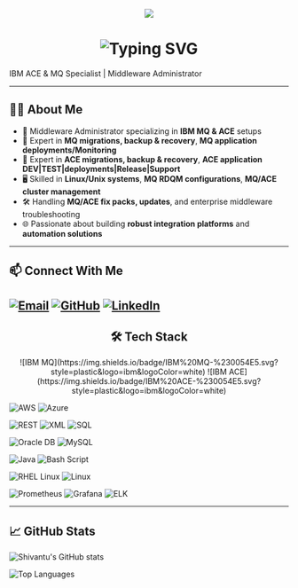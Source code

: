 <!-- Banner -->
<p align="center">
  <img src="https://capsule-render.vercel.app/api?type=waving&color=gradient&height=180&section=header&text=Shivaraj%20🚀&fontSize=40&fontAlign=50&fontColor=ffffff" />
</p>

<!-- Typing Intro -->
<h1 align="center">
  <img src="https://readme-typing-svg.demolab.com?font=Fira+Code&weight=500&pause=1000&color=36BCF7&center=true&vCenter=true&width=435&lines=Hi+there!+I'm+Shivaraj;Working+at+THBS;MQ+ACE+Specialist;AI+Cloud+Enthusiast;Always+Learning+%26+Building..." alt="Typing SVG" />
</h1>


IBM ACE & MQ Specialist | Middleware Administrator

---

## 👨‍💻 About Me
- 💼 Middleware Administrator specializing in **IBM MQ & ACE** setups
- 🔧 Expert in **MQ migrations, backup & recovery**, **MQ application deployments/Monitoring**
- 🔧 Expert in **ACE migrations, backup & recovery**, **ACE application DEV|TEST|deployments|Release|Support**
- 🖥️ Skilled in **Linux/Unix systems**, **MQ RDQM configurations**, **MQ/ACE cluster management**
- 🛠️ Handling **MQ/ACE fix packs, updates**, and enterprise middleware troubleshooting
- 🌐 Passionate about building **robust integration platforms** and **automation solutions**

---

## 📫 Connect With Me
[![Email](https://img.shields.io/badge/Email-D14836?style=for-the-badge&logo=gmail&logoColor=white)](mailto:shivantu9@gmail.com)
[![GitHub](https://img.shields.io/badge/GitHub-181717?style=for-the-badge&logo=github&logoColor=white)](https://github.com/shivantu)
[![LinkedIn](https://img.shields.io/badge/LinkedIn-0077B5?style=for-the-badge&logo=linkedin&logoColor=white)](https://www.linkedin.com/in/your-profile)  
---

<!-- Tech Stack -->
<h2 align="center">🛠️ Tech Stack</h2>

<p align="center">
  <!-- Middleware -->
  ![IBM MQ](https://img.shields.io/badge/IBM%20MQ-%230054E5.svg?style=plastic&logo=ibm&logoColor=white)
  ![IBM ACE](https://img.shields.io/badge/IBM%20ACE-%230054E5.svg?style=plastic&logo=ibm&logoColor=white)
  
  <!-- Cloud -->
  ![AWS](https://img.shields.io/badge/AWS-%23FF9900.svg?style=plastic&logo=amazon-aws&logoColor=white)
  ![Azure](https://img.shields.io/badge/azure-%230072C6.svg?style=plastic&logo=microsoftazure&logoColor=white)
  
  <!-- APIs & Data -->
  ![REST](https://img.shields.io/badge/REST-API-FF6C37?style=plastic&logo=rest&logoColor=white)
  ![XML](https://img.shields.io/badge/XML-Data-FF6600?style=plastic&logo=xml&logoColor=white)
  ![SQL](https://img.shields.io/badge/SQL-Query-4479A1?style=plastic&logo=sql&logoColor=white)
  
  <!-- Databases -->
  ![Oracle DB](https://img.shields.io/badge/Oracle%20DB-F80000?style=plastic&logo=oracle&logoColor=white)
  ![MySQL](https://img.shields.io/badge/mysql-4479A1.svg?style=plastic&logo=mysql&logoColor=white)
  
  <!-- Programming -->
  ![Java](https://img.shields.io/badge/java-%23ED8B00.svg?style=plastic&logo=openjdk&logoColor=white)
  ![Bash Script](https://img.shields.io/badge/bash_script-%23121011.svg?style=plastic&logo=gnu-bash&logoColor=white)
  
  <!-- OS & Linux -->
  ![RHEL Linux](https://img.shields.io/badge/RHEL%20Linux-EE0000?style=plastic&logo=redhat&logoColor=white)
  ![Linux](https://img.shields.io/badge/Linux-FCC624?style=plastic&logo=linux&logoColor=black)
  
  <!-- Monitoring -->
  ![Prometheus](https://img.shields.io/badge/Prometheus-E6522C?style=plastic&logo=prometheus&logoColor=white)
  ![Grafana](https://img.shields.io/badge/Grafana-F46800?style=plastic&logo=grafana&logoColor=white)
  ![ELK](https://img.shields.io/badge/ELK%20Stack-005571?style=plastic&logo=elasticstack&logoColor=white)
</p>

---

## 📈 GitHub Stats
![Shivantu's GitHub stats](https://github-readme-stats.vercel.app/api?username=shivantu&show_icons=true&theme=radical)

![Top Languages](https://github-readme-stats.vercel.app/api/top-langs/?username=shivantu&layout=compact&theme=radical)
